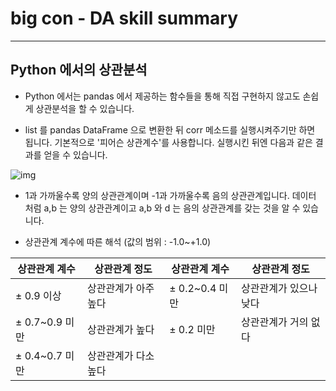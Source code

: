 # big con - DA skill summary

---

## Python 에서의 상관분석 

- Python 에서는 pandas 에서 제공하는 함수들을 통해 직접 구현하지 않고도 손쉽게 상관분석을 할 수 있습니다.

- list 를 pandas DataFrame 으로 변환한 뒤 corr 메소드를 실행시켜주기만 하면 됩니다. 기본적으로 '피어슨 상관계수'를 사용합니다. 실행시킨 뒤엔 다음과 같은 결과를 얻을 수 있습니다.

![img](https://t1.daumcdn.net/cfile/tistory/9911A4455A8E84512A)



- 1과 가까울수록 양의 상관관계이며 -1과 가까울수록 음의 상관관계입니다. 데이터 처럼 a,b 는 양의 상관관계이고 a,b 와 d 는 음의 상관관계를 갖는 것을 알 수 있습니다.

 

- 상관관계 계수에 따른 해석 (값의 범위 : -1.0~+1.0)

| **상관관계 계수** | **상관관계 정도**    | **상관관계 계수** | **상관관계 정도**      |
| ----------------- | -------------------- | ----------------- | ---------------------- |
| ± 0.9 이상        | 상관관계가 아주 높다 | ± 0.2~0.4 미만    | 상관관계가 있으나 낮다 |
| ± 0.7~0.9 미만    | 상관관계가 높다      | ± 0.2 미만        | 상관관계가 거의 없다   |
| ± 0.4~0.7 미만    | 상관관계가 다소 높다 |                   |                        |
